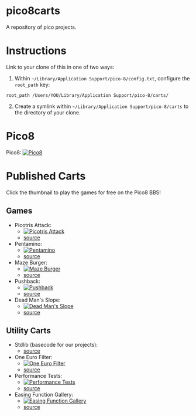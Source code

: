 # pico8carts

A repository of pico projects. 

# Instructions

Link to your clone of this in one of two ways:

1. Within `~/Library/Application Support/pico-8/config.txt`, configure the 
`root_path` key:

```
root_path /Users/YOU/Library/Application Support/pico-8/carts/
```

2. Create a symlink within `~/Library/Application Support/pico-8/carts` to the 
directory of your clone.

# Pico8

Pico8: [![Pico8](https://www.lexaloffle.com/gfx/lexaloffle-pico8.png)](http://www.lexaloffle.com/pico-8.php)

# Published Carts

Click the thumbnail to play the games for free on the Pico8 BBS!

## Games

* Picotris Attack:
    * [![Picotris Attack](https://www.lexaloffle.com/bbs/thumbs/pico37969.png)](https://www.lexaloffle.com/bbs/?tid=2925)
    * [source](https://github.com/stevelavietes/pico8carts/blob/master/picotrisattack.p8)
* Pentamino:
    * [![Pentamino](https://www.lexaloffle.com/bbs/thumbs/pico37638.png)](https://www.lexaloffle.com/bbs/?tid=28815)
    * [source](https://github.com/stevelavietes/pico8carts/blob/master/pentomino.p8)
* Maze Burger:
    * [![Maze Burger](https://www.lexaloffle.com/bbs/thumbs/pico38005.png)](https://www.lexaloffle.com/bbs/?tid=27953)
    * [source](https://github.com/stevelavietes/pico8carts/blob/master/mazeburger.p8)
* Pushback:
    * [![Pushback](https://www.lexaloffle.com/bbs/thumbs/pico40479.png)](https://www.lexaloffle.com/bbs/?tid=29285)
    * [source](https://github.com/stevelavietes/pico8carts/blob/master/pushback.p8)
* Dead Man's Slope:
    * [![Dead Man's Slope](https://www.lexaloffle.com/bbs/thumbs/pico46800.png)](https://www.lexaloffle.com/bbs/?tid=30307)
    * [source](https://github.com/stevelavietes/pico8carts/blob/master/dead_mans_slope.p8)

## Utility Carts

* Stdlib (basecode for our projects):
    * [source](https://github.com/ssteinbach/pico8carts/blob/master/stdlib.p8)
* One Euro Filter:
    * [![One Euro Filter](https://www.lexaloffle.com/bbs/thumbs/pico42459.png)](https://www.lexaloffle.com/bbs/?tid=29646)
    * [source](https://github.com/stevelavietes/pico8carts/blob/master/one_euro_filter.p8)
* Performance Tests:
    * [![Performance Tests](https://www.lexaloffle.com/bbs/thumbs/pico44897.png)](https://www.lexaloffle.com/bbs/?tid=30032)
    * [source](https://github.com/stevelavietes/pico8carts/blob/master/performance_test_gallery.p8)
* Easing Function Gallery:
    * [![Easing Function Gallery](https://www.lexaloffle.com/bbs/thumbs/pico44294.png)](https://www.lexaloffle.com/bbs/?pid=41657&tid=29488)
    * [source](https://github.com/stevelavietes/pico8carts/blob/master/easing_gallery.p8)

